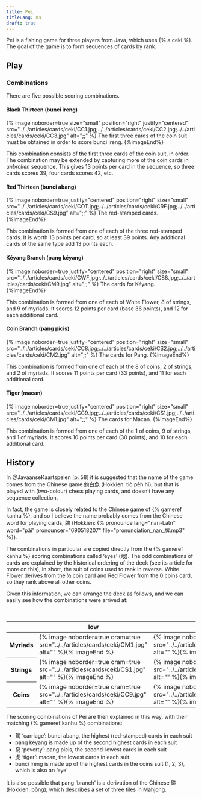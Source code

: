 ```yaml
---
title: Pei
titleLang: ms
draft: true
---
```


Pei is a fishing game for three players from Java, which uses {% a ceki %}. The
goal of the game is to form sequences of cards by rank. 

## Play

### Combinations

There are five possible scoring combinations.

#### Black Thirteen (<span lang="jav-Latn">bunci ireng</span>)

{% image
    noborder=true
    size="small"
    position="right"
    justify="centered"
    src="../../articles/cards/ceki/CC1.jpg;../../articles/cards/ceki/CC2.jpg;../../articles/cards/ceki/CC3.jpg"
    alt=";;" %}
The first three cards of the coin suit must be obtained in order to score <span lang="jav-Latn">bunci ireng</span>.
{%imageEnd%}

This combination consists of the first three cards of the coin suit, in order.
The combination may be extended by capturing more of the coin cards in _unbroken_
sequence. This gives 13 points per card in the sequence, so three cards scores
39, four cards scores 42, etc.

#### Red Thirteen (<span lang="jav-Latn">bunci abang</span>)

{% image
    noborder=true
    justify="centered"
    position="right"
    size="small"
    src="../../articles/cards/ceki/COT.jpg;../../articles/cards/ceki/CRF.jpg;../../articles/cards/ceki/CS9.jpg"
    alt=";;" %}
The red-stamped cards.
{%imageEnd%}

This combination is formed from one of each of the three red-stamped cards. It
is worth 13 points per card, so at least 39 points. Any additional cards of the
same type add 13 points each.

#### <span lang="jav-Latn">Kéyang</span> Branch (<span lang="jav-Latn">pang kéyang</span>)

{% image
    noborder=true
    justify="centered"
    position="right"
    size="small"
    src="../../articles/cards/ceki/CWF.jpg;../../articles/cards/ceki/CS8.jpg;../../articles/cards/ceki/CM9.jpg"
    alt=";;" %}
The cards for <span lang="jav-Latn">Kéyang</span>.
{%imageEnd%}

This combination is formed from one of each of White Flower, 8 of strings, and 9
of myriads. It scores 12 points per card (base 36 points), and 12 for each
additional card.

#### Coin Branch (<span lang="jav-Latn">pang picis</span>) 

{% image
    noborder=true
    justify="centered"
    position="right"
    size="small"
    src="../../articles/cards/ceki/CC8.jpg;../../articles/cards/ceki/CS2.jpg;../../articles/cards/ceki/CM2.jpg"
    alt=";;" %}
The cards for <span lang="jav-Latn">Pang</span>.
{%imageEnd%}

This combination is formed from one of each of the 8 of coins, 2 of strings, and
2 of myriads. It scores 11 points per card (33 points), and 11 for each
additional card.

#### Tiger (<span lang="jav-Latn">macan</span>)

{% image
    noborder=true
    justify="centered"
    position="right"
    size="small"
    src="../../articles/cards/ceki/CC9.jpg;../../articles/cards/ceki/CS1.jpg;../../articles/cards/ceki/CM1.jpg"
    alt=";;" %}
The cards for <span lang="jav-Latn">Macan</span>.
{%imageEnd%}

This combination is formed from one of each of the 1 of coins, 9 of strings, and
1 of myriads. It scores 10 points per card (30 points), and 10 for each
additional card.

## History

In @JavaanseKaartspelen [p. 58] it is suggested that the name of the game comes
from the Chinese game <span lang="zh-Hant">釣白魚</span> (Hokkien: <span
lang="nan-Latn">tiò pe̍h hî</span>), but that is played with (two-colour) chess
playing cards, and doesn’t have any sequence collection.

In fact, the game is closely related to the Chinese game of {% gameref kanhu %}, and so I
believe the name probably comes from the Chinese word for playing cards, <span
lang="zh-Hant">牌</span> (Hokkien: {% pronounce lang="nan-Latn" word="pâi"
pronouncer="690518207" file="pronunciation_nan_牌.mp3" %}).

The combinations in particular are copied directly from the {% gameref kanhu %}
scoring combinations called ‘eyes’ (<span lang="zh">眼</span>). The odd
combinations of cards are explained by the historical ordering of the deck (see
its article for more on this), in short, the suit of coins used to rank in
reverse. White Flower derives from the ½ coin card and Red Flower from the 0
coins card, so they rank above all other coins.

Given this information, we can arrange the deck as follows, and we can easily
see how the combinations were arrived at:

<div class="table-responsive">
<table class="table table-sm" style="table-layout:fixed; width: 100%">
<caption>A Ceki deck presented in “historical order” to show how the combinations were derived.</caption>
<thead>
<tr class="text-center">
<th></th>
<th>low</th>
<th></th>
<th></th>
<th></th>
<th></th>
<th></th>
<th></th>
<th></th>
<th></th>
<th></th>
<th>high</th>
</tr>
</thead>
<tbody class="table-group-divider">
<tr>
<th scope="row" class="sideways centered">Myriads</th>
<td>{% image noborder=true cram=true src="../../articles/cards/ceki/CM1.jpg" alt="" %}{% imageEnd %}</td>
<td>{% image noborder=true cram=true src="../../articles/cards/ceki/CM2.jpg" alt="" %}{% imageEnd %}</td>
<td>{% image noborder=true cram=true src="../../articles/cards/ceki/CM3.jpg" alt="" %}{% imageEnd %}</td>
<td>{% image noborder=true cram=true src="../../articles/cards/ceki/CM4.jpg" alt="" %}{% imageEnd %}</td>
<td>{% image noborder=true cram=true src="../../articles/cards/ceki/CM5.jpg" alt="" %}{% imageEnd %}</td>
<td>{% image noborder=true cram=true src="../../articles/cards/ceki/CM6.jpg" alt="" %}{% imageEnd %}</td>
<td>{% image noborder=true cram=true src="../../articles/cards/ceki/CM7.jpg" alt="" %}{% imageEnd %}</td>
<td>{% image noborder=true cram=true src="../../articles/cards/ceki/CM8.jpg" alt="" %}{% imageEnd %}</td>
<td>{% image noborder=true cram=true src="../../articles/cards/ceki/CM9.jpg" alt="" %}{% imageEnd %}</td>
<td>{% image noborder=true cram=true src="../../articles/cards/ceki/COT.jpg" alt="" %}{% imageEnd %}</td>
<td></td>
</tr>
<tr>
<th scope="row" class="sideways centered">Strings</th>
<td>{% image noborder=true cram=true src="../../articles/cards/ceki/CS1.jpg" alt="" %}{% imageEnd %}</td>
<td>{% image noborder=true cram=true src="../../articles/cards/ceki/CS2.jpg" alt="" %}{% imageEnd %}</td>
<td>{% image noborder=true cram=true src="../../articles/cards/ceki/CS3.jpg" alt="" %}{% imageEnd %}</td>
<td>{% image noborder=true cram=true src="../../articles/cards/ceki/CS4.jpg" alt="" %}{% imageEnd %}</td>
<td>{% image noborder=true cram=true src="../../articles/cards/ceki/CS5.jpg" alt="" %}{% imageEnd %}</td>
<td>{% image noborder=true cram=true src="../../articles/cards/ceki/CS6.jpg" alt="" %}{% imageEnd %}</td>
<td>{% image noborder=true cram=true src="../../articles/cards/ceki/CS7.jpg" alt="" %}{% imageEnd %}</td>
<td>{% image noborder=true cram=true src="../../articles/cards/ceki/CS8.jpg" alt="" %}{% imageEnd %}</td>
<td>{% image noborder=true cram=true src="../../articles/cards/ceki/CS9.jpg" alt="" %}{% imageEnd %}</td>
<td></td>
<td></td>
</tr>
<tr>
<th scope="row" class="sideways centered">Coins</th>
<td>{% image noborder=true cram=true src="../../articles/cards/ceki/CC9.jpg" alt="" %}{% imageEnd %}</td>
<td>{% image noborder=true cram=true src="../../articles/cards/ceki/CC8.jpg" alt="" %}{% imageEnd %}</td>
<td>{% image noborder=true cram=true src="../../articles/cards/ceki/CC7.jpg" alt="" %}{% imageEnd %}</td>
<td>{% image noborder=true cram=true src="../../articles/cards/ceki/CC6.jpg" alt="" %}{% imageEnd %}</td>
<td>{% image noborder=true cram=true src="../../articles/cards/ceki/CC5.jpg" alt="" %}{% imageEnd %}</td>
<td>{% image noborder=true cram=true src="../../articles/cards/ceki/CC4.jpg" alt="" %}{% imageEnd %}</td>
<td>{% image noborder=true cram=true src="../../articles/cards/ceki/CC3.jpg" alt="" %}{% imageEnd %}</td>
<td>{% image noborder=true cram=true src="../../articles/cards/ceki/CC2.jpg" alt="" %}{% imageEnd %}</td>
<td>{% image noborder=true cram=true src="../../articles/cards/ceki/CC1.jpg" alt="" %}{% imageEnd %}</td>
<td>{% image noborder=true cram=true src="../../articles/cards/ceki/CWF.jpg" alt="" %}{% imageEnd %}</td>
<td>{% image noborder=true cram=true src="../../articles/cards/ceki/CRF.jpg" alt="" %}{% imageEnd %}</td>
</tr>
</tbody>
</table>
</div>

The scoring combinations of <span lang="jav-Latn">Pei</span> are then explained
in this way, with their matching {% gameref kanhu %} combinations:

* <span lang="zh">駕</span> ‘carriage’: <span lang="jav-Latn">bunci abang</span>, the highest (red-stamped) cards in each suit
* <span lang="jav-Latn">pang kéyang</span> is made up of the second highest cards in each suit
* <span lang="zh">窮</span> ‘poverty’: <span lang="jav-Latn">pang picis</span>, the second-lowest cards in each suit
* <span lang="zh">虎</span> ‘tiger’: <span lang="jav-Latn">macan</span>, the lowest cards in each suit
* <span lang="jav-Latn">bunci ireng</span> is made up of the highest cards in the coins suit (1, 2, 3), which is also an ‘eye’

It is also possible that <span lang="jav-Latn">pang</span> ‘branch’ is a
derivation of the Chinese <span lang="zh">碰</span> (Hokkien: <span
lang="nan-Latn">pōng</span>), which describes a set of three tiles in Mahjong.

<!--
The name of the game is apparently from the Chinese  ‘fishing for white fish’ ,[@JavaanseKaartspelen
p. 58]
i.e. [<cite>Trichiurus
lepturus</cite>,](https://en.wikipedia.org/wiki/Largehead_hairtail) called the <span lang="ms">layur</span> throughout the Malay Archipelago.
Legend has it that when one of these fish is caught, another one catches its tail, and so on, until the whole shoal is pulled up out of the water.
This is compared to the way that series are formed in the card game.
-->
